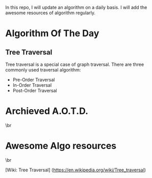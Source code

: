

In this repo, I will update an algorithm on a daily basis.
I will add the awesome resources of algorithm regularly.

# Algorithm Of The Day
## Tree Traversal

Tree traversal is a special case of graph traversal.
There are three commonly used traversal algorithm:
- Pre-Order Traversal
- In-Order Traversal
- Post-Order Traversal



# Archieved A.O.T.D.
\br


# Awesome Algo resources
\br

[Wiki: Tree Traversal] (https://en.wikipedia.org/wiki/Tree_traversal)
